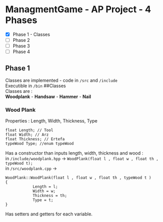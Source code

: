 # ManagmentGame - AP Project - 4 Phases

- [x] Phase 1 - Classes
- [ ] Phase 2
- [ ] Phase 3
- [ ] Phase 4

## Phase 1  
Classes are implemented - code in `/src` and `/include`  
Executible in `/bin`
##Classes  
Classes are :  
**Woodplank** - **Handsaw** - **Hammer** - **Nail**  
### Wood Plank  
Properties : Length, Width, Thickness, Type
``` 
float Length; // Tool
float Width; // Arz
float Thickness; // Ertefa
typeWood Type; //enum typeWood
```  
Has a constructor than inputs length, width, thickness and wood :  
in `/include/woodplank.hpp` -> `WoodPlank(float l , float w , float th , typeWood t);`  
in `/src/woodplank.cpp` ->  
```
WoodPlank::WoodPlank(float l , float w , float th , typeWood t )
{
            Length = l;
            Width = w;
            Thickness = th;
            Type = t;
}
```  
Has setters and getters for each variable.  
